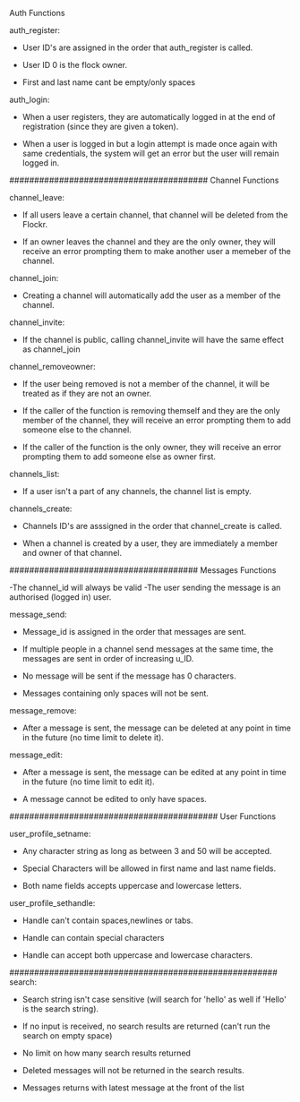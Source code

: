 Auth Functions

auth_register:
- User ID's are assigned in the order that auth_register is called.

- User ID 0 is the flock owner.

- First and last name cant be empty/only spaces

auth_login:
- When a user registers, they are automatically logged in at the end of registration (since they are given a token).

- When a user is logged in but a login attempt is made once again with same credentials, the system will get an error but the user will remain logged in.

########################################
Channel Functions

channel_leave:
- If all users leave a certain channel, that channel will be deleted from the Flockr.

- If an owner leaves the channel and they are the only owner, they will receive an error prompting them to make another user a memeber of the channel.


channel_join:
- Creating a channel will automatically add the user as a member of the channel.

channel_invite:
- If the channel is public, calling channel_invite will have the same effect as channel_join

channel_removeowner:
- If the user being removed is not a member of the channel, it will be treated as if they are not an owner.

- If the caller of the function is removing themself and they are the only member of the channel, they will receive an error prompting them to add someone else to the channel.

- If the caller of the function is the only owner, they will receive an error prompting them to add someone else as owner first. 

channels_list:
- If a user isn't a part of any channels, the channel list is empty.

channels_create:

- Channels ID's are asssigned in the order that channel_create is called. 

- When a channel is created by a user, they are immediately a member and owner of that channel.

######################################
Messages Functions

-The channel_id will always be valid
-The user sending the message is an authorised (logged in) user.

message_send:
- Message_id is assigned in the order that messages are sent.

- If multiple people in a channel send messages at the same time, the messages are sent in order of increasing u_ID.

- No message will be sent if the message has 0 characters. 

- Messages containing only spaces will not be sent. 

message_remove:
- After a message is sent, the message can be deleted at any point in time in the future (no time limit to delete it).

message_edit:
- After a message is sent, the message can be edited at any point in time in the future (no time limit to edit it).

- A message cannot be edited to only have spaces.

##########################################
User Functions

user_profile_setname:

- Any character string as long as between 3 and 50 will be accepted.

- Special Characters will be allowed in first name and last name fields.

- Both name fields accepts uppercase and lowercase letters.

user_profile_sethandle:
- Handle can't contain spaces,newlines or tabs.

- Handle can contain special characters

- Handle can accept both uppercase and lowercase characters.



######################################################
search:

- Search string isn't case sensitive (will search for 'hello' as well if 'Hello' is the search string).

- If no input is received, no search results are returned (can't run the search on empty space)

- No limit on how many search results returned

- Deleted messages will not be returned in the search results.

- Messages returns with latest message at the front of the list

